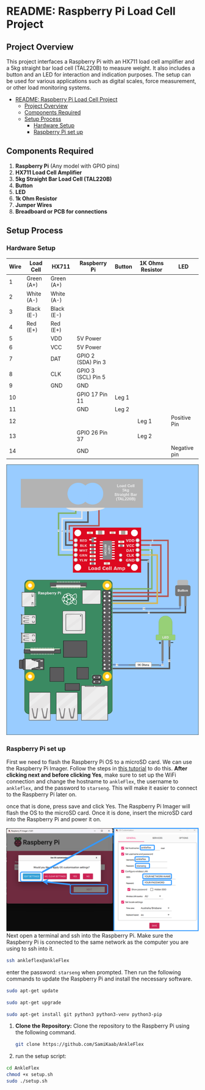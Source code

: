 # README: Raspberry Pi Load Cell Project

## Project Overview

This project interfaces a Raspberry Pi with an HX711 load cell amplifier and a 5kg straight bar load cell (TAL220B) to measure weight. It also includes a button and an LED for interaction and indication purposes. The setup can be used for various applications such as digital scales, force measurement, or other load monitoring systems.


- [README: Raspberry Pi Load Cell Project](#readme-raspberry-pi-load-cell-project)
  - [Project Overview](#project-overview)
  - [Components Required](#components-required)
  - [Setup Process](#setup-process)
    - [Hardware Setup](#hardware-setup)
    - [Raspberry Pi set up](#raspberry-pi-set-up)


## Components Required

1. **Raspberry Pi** (Any model with GPIO pins)
2. **HX711 Load Cell Amplifier**
3. **5kg Straight Bar Load Cell (TAL220B)**
4. **Button**
5. **LED**
6. **1k Ohm Resistor**
7. **Jumper Wires**
8. **Breadboard or PCB for connections**


## Setup Process

### Hardware Setup

| Wire | Load Cell | HX711 | Raspberry Pi | Button | 1K Ohms Resistor | LED |
|------|-----------|-------|--------------|--------|------------------|-----|
| 1    | Green (A+) | Green (A+) |              |        |                  |     |
| 2    | White (A-) | White (A-) |              |        |                  |     |
| 3    | Black (E-) | Black (E-) |              |        |                  |     |
| 4    | Red (E+)   | Red (E+)   |              |        |                  |     |
| 5    |            | VDD   | 5V Power     |        |                  |     |
| 6    |            | VCC   | 5V Power     |        |                  |     |
| 7    |            | DAT   | GPIO 2 (SDA) Pin 3 |        |                  |     |
| 8    |            | CLK   | GPIO 3 (SCL) Pin 5 |        |                  |     |
| 9    |            | GND   | GND          |        |                  |     |
| 10   |            |       | GPIO 17 Pin 11 | Leg 1  |                  |     |
| 11   |            |       | GND          | Leg 2  |                  |     |
| 12   |            |       |              |        | Leg 1            | Positive Pin |
| 13   |            |       | GPIO 26 Pin 37 |        | Leg 2            |     |
| 14   |            |       | GND          |        |                  | Negative pin |

<!-- include Doc/wiring_diagram.png -->
![Wiring Diagram](Doc/wiring_diagram.png)

### Raspberry Pi set up
First we need to flash the Raspberry Pi OS to a microSD card. We can use the Raspberry Pi Imager. Follow the steps in [this tutorial](https://projects.raspberrypi.org/en/projects/raspberry-pi-setting-up/2) to do this. 
**After clicking next and before clicking Yes**, make sure to set up the WiFi connection and change the hostname to `ankleFlex`, the username to `ankleflex`, and the password to `starseng`. This will make it easier to connect to the Raspberry Pi later on. 

once that is done, press save and click Yes. The Raspberry Pi Imager will flash the OS to the microSD card. Once it is done, insert the microSD card into the Raspberry Pi and power it on.

![Raspberry Pi Settings](Doc/raspberry_pi_settings.png)
Next open a terminal and ssh into the Raspberry Pi. 
Make sure the Raspberry Pi is connected to the same network as the computer you are using to ssh into it. 
```bash
ssh ankleflex@ankleFlex
```
enter the password: `starseng` when prompted.
Then run the following commands to update the Raspberry Pi and install the necessary software.
```bash
sudo apt-get update
```
```bash
sudo apt-get upgrade
```
```bash
sudo apt-get install git python3 python3-venv python3-pip
```

1. **Clone the Repository:**
   Clone the repository to the Raspberry Pi using the following command.
   ```bash
   git clone https://github.com/SamiKaab/AnkleFlex
   ```
2. run the setup script:
```bash
cd AnkleFlex
chmod +x setup.sh
sudo ./setup.sh
```
